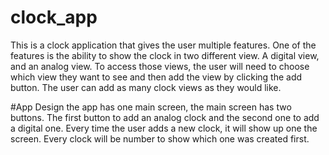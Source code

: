 # clock_app
This is a clock application that gives the user multiple features. 
One of the features is the ability to show the clock in two different view.
A digital view, and an analog view. To access those views, the user will need to
choose which view they want to see and then add the view by clicking the add button.
The user can add as many clock views as they would like. 

#App Design 
the app has one main screen, the main screen has two buttons. The first
button to add an analog clock and the second one to add a digital one. Every 
time the user adds a new clock, it will show up one the screen. Every clock will 
be number to show which one was created first.


